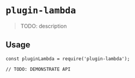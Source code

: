 # `plugin-lambda`

> TODO: description

## Usage

```
const pluginLambda = require('plugin-lambda');

// TODO: DEMONSTRATE API
```
